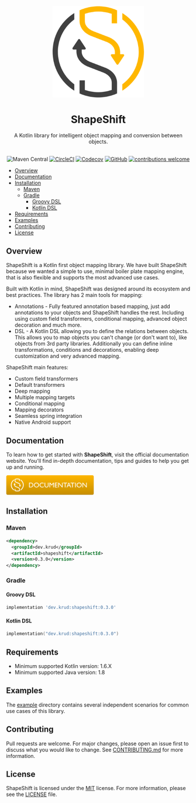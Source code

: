 <br/>

<p align="center">
  <a href="https://github.com/chakra-ui/chakra-ui">
    <img src=".assets/logo.png" alt="ShapeShift logo" width="250" />
  </a>
</p>
<h1 align="center">ShapeShift️</h1>

<div align="center">
A Kotlin library for intelligent object mapping and conversion between objects.
<br/>
<br/>

![Maven Central](https://img.shields.io/maven-central/v/dev.krud/shapeshift)
[![CircleCI](https://img.shields.io/circleci/build/github/krud-dev/shapeshift/master)](https://circleci.com/gh/krud-dev/shapeshift/tree/master)
[![Codecov](https://img.shields.io/codecov/c/gh/krud-dev/shapeshift?token=1EG9H9RK5Q)](https://codecov.io/gh/krud-dev/shapeshift)
[![GitHub](https://img.shields.io/github/license/krud-dev/shapeshift)](https://github.com/krud-dev/shapeshift/blob/master/LICENSE)
[![contributions welcome](https://img.shields.io/badge/contributions-welcome-brightgreen.svg)](https://github.com/krud-dev/shapeshift/issues)

</div>

- [Overview](#overview)
- [Documentation](#documentation)
- [Installation](#installation)
    * [Maven](#maven)
    * [Gradle](#gradle)
        + [Groovy DSL](#groovy-dsl)
        + [Kotlin DSL](#kotlin-dsl)
- [Requirements](#requirements)
- [Examples](#examples)
- [Contributing](#contributing)
- [License](#license)

## Overview

ShapeShift is a Kotlin first object mapping library. We have built ShapeShift because we wanted a simple to use, minimal boiler plate mapping engine, that is also flexible and supports the most advanced use cases.

Built with Kotlin in mind, ShapeShift was designed around its ecosystem and best practices. The library has 2 main tools for mapping:

* Annotations - Fully featured annotation based mapping, just add annotations to your objects and ShapeShift handles the rest. Including using custom field transformers, conditional mapping, advanced object decoration and much more.
* DSL - A Kotlin DSL allowing you to define the relations between objects. This allows you to map objects you can't change (or don't want to), like objects from 3rd party libraries. Additionally you can define inline transformations, conditions and decorations, enabling deep customization and very advanced mapping.

ShapeShift main features:

* Custom field transformers
* Default transformers
* Deep mapping
* Multiple mapping targets
* Conditional mapping
* Mapping decorators
* Seamless spring integration
* Native Android support

## Documentation

To learn how to get started with **ShapeShift**, visit the official documentation website. You'll find in-depth documentation, tips and guides to help you get up and running.

<p>
  <a href="https://shapeshift.krud.dev/">
    <img alt="Visit ShapeShift documentation" src=".assets/documentation.png" width="240" />
  </a>
</p>

## Installation

### Maven
```xml
<dependency>
  <groupId>dev.krud</groupId>
  <artifactId>shapeshift</artifactId>
  <version>0.3.0</version>
</dependency>
```

### Gradle
#### Groovy DSL
```groovy
implementation 'dev.krud:shapeshift:0.3.0'
```
#### Kotlin DSL
```kotlin
implementation("dev.krud:shapeshift:0.3.0")
```

## Requirements

* Minimum supported Kotlin version: 1.6.X
* Minimum supported Java version: 1.8

## Examples

The [example](example/) directory contains several independent scenarios for common use cases of this library.

## Contributing

Pull requests are welcome. For major changes, please open an issue first to discuss what you would like to change. See [CONTRIBUTING.md](CONTRIBUTING.md) for more information.

## License
ShapeShift is licensed under the [MIT](https://choosealicense.com/licenses/mit/) license. For more information, please see the [LICENSE](LICENSE) file.